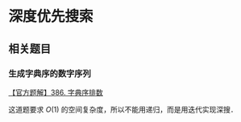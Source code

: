 # 深度优先搜索

## 相关题目

### 生成字典序的数字序列

[【官方题解】386. 字典序排数](https://leetcode-cn.com/problems/lexicographical-numbers/solution/zi-dian-xu-pai-shu-by-leetcode-solution-98mz/)

这道题要求 $O(1)$ 的空间复杂度，所以不能用递归，而是用迭代实现深搜．
